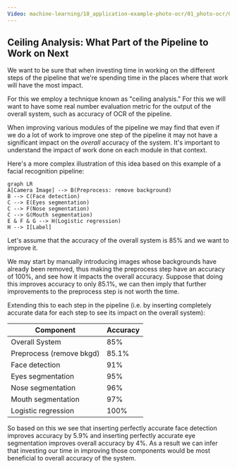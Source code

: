 ```yaml
---
Video: machine-learning/18_application-example-photo-ocr/01_photo-ocr/04_ceiling-analysis-what-part-of-the-pipeline-to-work-on-next.mp4
---
```


## Ceiling Analysis: What Part of the Pipeline to Work on Next

We want to be sure that when investing time in working on the different steps of the pipeline that we're spending time in the places where that work will have the most impact.

For this we employ a technique known as "ceiling analysis."  For this we will want to have some real number evaluation metric for the output of the overall system, such as accuracy of OCR of the pipeline.

When improving various modules of the pipeline we may find that even if we do a lot of work to improve one step of the pipeline it may not have a significant impact on the _overall_ accuracy of the system.  It's important to understand the impact of work done on each module in that context.

Here's a more complex illustration of this idea based on this example of a facial recognition pipeline:

```mermaid
graph LR
A[Camera Image] --> B(Preprocess: remove background)
B --> C(Face detection)
C --> E(Eyes segmentation)
C --> F(Nose segmentation)
C --> G(Mouth segmentation)
E & F & G --> H(Logistic regression)
H --> I[Label]
```



Let's assume that the accuracy of the overall system is 85% and we want to improve it.  

We may start by manually introducing images whose backgrounds have already been removed, thus making the preprocess step have an accuracy of 100%, and see how it impacts the overall accuracy.  Suppose that doing this improves accuracy to only 85.1%, we can then imply that further improvements to the preprocess step is not worth the time.

Extending this to each step in the pipeline (i.e. by inserting completely accurate data for each step to see its impact on the overall system):

| Component                | Accuracy |
| ------------------------ | -------- |
| Overall System           | 85%      |
| Preprocess (remove bkgd) | 85.1%    |
| Face detection           | 91%      |
| Eyes segmentation        | 95%      |
| Nose segmentation        | 96%      |
| Mouth segmentation       | 97%      |
| Logistic regression      | 100%     |

So based on this we see that inserting perfectly accurate face detection improves accuracy by 5.9% and inserting perfectly accurate eye segmentation improves overall accuracy by 4%.  As a result we can infer that investing our time in improving those components would be most beneficial to overall accuracy of the system.
